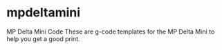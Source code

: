 # mpdeltamini
MP Delta Mini Code
These are g-code templates for the MP Delta Mini to help you get a good print.
